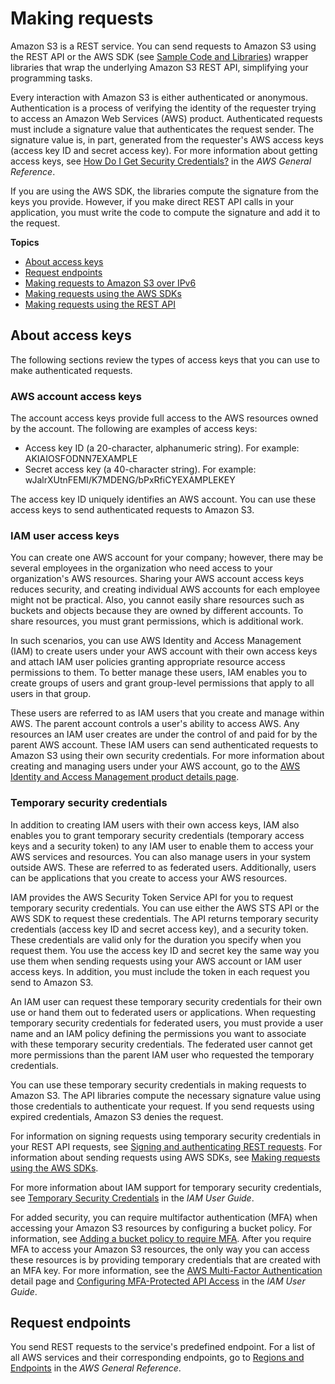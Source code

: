 # Making requests<a name="MakingRequests"></a>

Amazon S3 is a REST service\. You can send requests to Amazon S3 using the REST API or the AWS SDK \(see [Sample Code and Libraries](https://aws.amazon.com/code)\) wrapper libraries that wrap the underlying Amazon S3 REST API, simplifying your programming tasks\. 

Every interaction with Amazon S3 is either authenticated or anonymous\. Authentication is a process of verifying the identity of the requester trying to access an Amazon Web Services \(AWS\) product\. Authenticated requests must include a signature value that authenticates the request sender\. The signature value is, in part, generated from the requester's AWS access keys \(access key ID and secret access key\)\. For more information about getting access keys, see [How Do I Get Security Credentials?](https://docs.aws.amazon.com/general/latest/gr/getting-aws-sec-creds.html) in the *AWS General Reference*\. 

If you are using the AWS SDK, the libraries compute the signature from the keys you provide\. However, if you make direct REST API calls in your application, you must write the code to compute the signature and add it to the request\. 

**Topics**
+ [About access keys](#TypesofSecurityCredentials)
+ [Request endpoints](#RequestEndpoints)
+ [Making requests to Amazon S3 over IPv6](ipv6-access.md)
+ [Making requests using the AWS SDKs](MakingAuthenticatedRequests.md)
+ [Making requests using the REST API](RESTAPI.md)

## About access keys<a name="TypesofSecurityCredentials"></a>

The following sections review the types of access keys that you can use to make authenticated requests\.

### AWS account access keys<a name="requestsUsingAcctCred"></a>

The account access keys provide full access to the AWS resources owned by the account\. The following are examples of access keys:
+ Access key ID \(a 20\-character, alphanumeric string\)\. For example: AKIAIOSFODNN7EXAMPLE
+ Secret access key \(a 40\-character string\)\. For example: wJalrXUtnFEMI/K7MDENG/bPxRfiCYEXAMPLEKEY

The access key ID uniquely identifies an AWS account\. You can use these access keys to send authenticated requests to Amazon S3\. 

### IAM user access keys<a name="requestsUsingIAMUserCred"></a>

You can create one AWS account for your company; however, there may be several employees in the organization who need access to your organization's AWS resources\. Sharing your AWS account access keys reduces security, and creating individual AWS accounts for each employee might not be practical\. Also, you cannot easily share resources such as buckets and objects because they are owned by different accounts\. To share resources, you must grant permissions, which is additional work\.

In such scenarios, you can use AWS Identity and Access Management \(IAM\) to create users under your AWS account with their own access keys and attach IAM user policies granting appropriate resource access permissions to them\. To better manage these users, IAM enables you to create groups of users and grant group\-level permissions that apply to all users in that group\. 

These users are referred to as IAM users that you create and manage within AWS\. The parent account controls a user's ability to access AWS\. Any resources an IAM user creates are under the control of and paid for by the parent AWS account\. These IAM users can send authenticated requests to Amazon S3 using their own security credentials\. For more information about creating and managing users under your AWS account, go to the [AWS Identity and Access Management product details page](https://aws.amazon.com/iam/)\. 

### Temporary security credentials<a name="requestsUsingTempCred"></a>

In addition to creating IAM users with their own access keys, IAM also enables you to grant temporary security credentials \(temporary access keys and a security token\) to any IAM user to enable them to access your AWS services and resources\. You can also manage users in your system outside AWS\. These are referred to as federated users\. Additionally, users can be applications that you create to access your AWS resources\.

IAM provides the AWS Security Token Service API for you to request temporary security credentials\. You can use either the AWS STS API or the AWS SDK to request these credentials\. The API returns temporary security credentials \(access key ID and secret access key\), and a security token\. These credentials are valid only for the duration you specify when you request them\. You use the access key ID and secret key the same way you use them when sending requests using your AWS account or IAM user access keys\. In addition, you must include the token in each request you send to Amazon S3\. 

An IAM user can request these temporary security credentials for their own use or hand them out to federated users or applications\. When requesting temporary security credentials for federated users, you must provide a user name and an IAM policy defining the permissions you want to associate with these temporary security credentials\. The federated user cannot get more permissions than the parent IAM user who requested the temporary credentials\. 

You can use these temporary security credentials in making requests to Amazon S3\. The API libraries compute the necessary signature value using those credentials to authenticate your request\. If you send requests using expired credentials, Amazon S3 denies the request\.

For information on signing requests using temporary security credentials in your REST API requests, see [Signing and authenticating REST requests](RESTAuthentication.md)\. For information about sending requests using AWS SDKs, see [Making requests using the AWS SDKs](MakingAuthenticatedRequests.md)\. 

For more information about IAM support for temporary security credentials, see [Temporary Security Credentials](https://docs.aws.amazon.com/IAM/latest/UserGuide/id_credentials_temp.html) in the *IAM User Guide*\.

For added security, you can require multifactor authentication \(MFA\) when accessing your Amazon S3 resources by configuring a bucket policy\. For information, see [Adding a bucket policy to require MFA](example-bucket-policies.md#example-bucket-policies-use-case-7)\. After you require MFA to access your Amazon S3 resources, the only way you can access these resources is by providing temporary credentials that are created with an MFA key\. For more information, see the [AWS Multi\-Factor Authentication](https://aws.amazon.com/mfa/) detail page and [Configuring MFA\-Protected API Access](https://docs.aws.amazon.com/IAM/latest/UserGuide/id_credentials_mfa_configure-api-require.html) in the *IAM User Guide*\.



## Request endpoints<a name="RequestEndpoints"></a>

You send REST requests to the service's predefined endpoint\. For a list of all AWS services and their corresponding endpoints, go to [Regions and Endpoints](https://docs.aws.amazon.com/general/latest/gr/aws-service-information.html) in the *AWS General Reference*\.